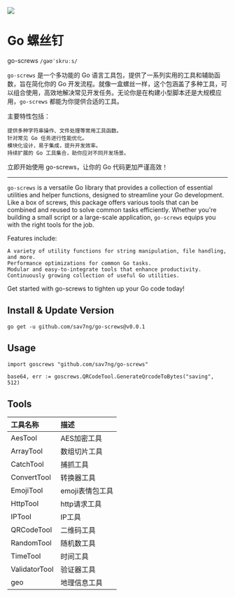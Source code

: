 ![](https://file.cdn.tanchi.shop/dev/1/system/61c60b8a0c1602ad6619b6cc52335bd2)

# Go 螺丝钉

go-screws `/ɡəʊˈskruːs/`

`go-screws` 是一个多功能的 Go 语言工具包，提供了一系列实用的工具和辅助函数，旨在简化你的 Go 开发流程。就像一盒螺丝一样，这个包涵盖了多种工具，可以组合使用，高效地解决常见开发任务。无论你是在构建小型脚本还是大规模应用，`go-screws` 都能为你提供合适的工具。

主要特性包括：

    提供多种字符串操作、文件处理等常用工具函数。
    针对常见 Go 任务进行性能优化。
    模块化设计，易于集成，提升开发效率。
    持续扩展的 Go 工具集合，助你应对不同开发场景。

立即开始使用 go-screws，让你的 Go 代码更加严谨高效！

---

`go-screws` is a versatile Go library that provides a collection of essential utilities and helper functions, designed to streamline your Go development. Like a box of screws, this package offers various tools that can be combined and reused to solve common tasks efficiently. Whether you're building a small script or a large-scale application, `go-screws` equips you with the right tools for the job.

Features include:

    A variety of utility functions for string manipulation, file handling, and more.
    Performance optimizations for common Go tasks.
    Modular and easy-to-integrate tools that enhance productivity.
    Continuously growing collection of useful Go utilities.

Get started with go-screws to tighten up your Go code today!

## Install & Update Version

```
go get -u github.com/sav7ng/go-screws@v0.0.1
```

## Usage

```
import goscrews "github.com/sav7ng/go-screws"

base64, err := goscrews.QRCodeTool.GenerateQrcodeToBytes("saving", 512)
```

## Tools

| 工具名称          | 描述         |
|:--------------|:-----------|
| AesTool       | AES加密工具    |
| ArrayTool     | 数组切片工具     |
| CatchTool     | 捕抓工具       |
| ConvertTool   | 转换器工具      |
| EmojiTool     | emoji表情包工具 |
| HttpTool      | http请求工具   |
| IPTool        | IP工具       |
| QRCodeTool    | 二维码工具      |
| RandomTool    | 随机数工具      |
| TimeTool      | 时间工具       |
| ValidatorTool | 验证器工具      |
| geo           | 地理信息工具     |
